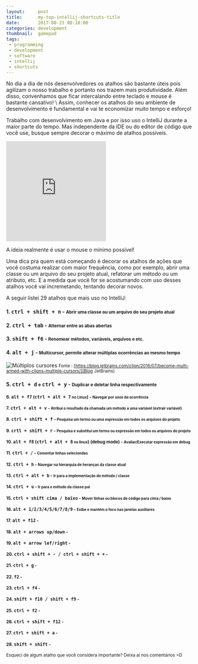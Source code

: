 ```yaml
---
layout:     post
title:      my-top-intellij-shortcuts-title
date:       2017-08-23 00:18:00
categories: development
thumbnail:  gamepad
tags:
 - programming
 - development
 - software
 - intellij
 - shortcuts 
---
```


No dia a dia de nós desenvolvedores os atalhos são bastante úteis pois agilizam o nosso trabalho e portanto nos 
trazem mais produtividade. Além disso, convenhamos que ficar intercalando entre teclado e mouse é bastante cansativo! 
\ Assim, conhecer os atalhos do seu ambiente de desenvolvimento é fundamental e vai te economizar muito tempo e esforço!

Trabalho com desenvolvimento em Java e por isso uso o IntelliJ durante a maior parte do tempo. 
Mas independente da IDE ou do editor de código que você use, busque sempre decorar o máximo de atalhos possíveis. 

<iframe src="https://giphy.com/embed/ule4vhcY1xEKQ" width="270" height="270" frameBorder="0" class="giphy-embed" allowFullScreen></iframe><p><a href="https://giphy.com/gifs/reactionseditor-cat-typing-ule4vhcY1xEKQ"></a></p>

A ideia realmente é usar o mouse o mínimo possível!

Uma dica pra quem está começando é decorar os atalhos de ações que você costuma realizar com maior  frequência, como por exemplo, abrir uma classe ou um arquivo do seu projeto atual, refatorar um método ou um atributo, etc. E a medida que você for se acostumando com uso desses atalhos você vai incremetando, tentando decorar novos.

A seguir listei 29 atalhos que mais uso no IntelliJ:

#### 1. <kbd>ctrl + shift + n</kbd> - <small>Abrir uma classe ou um arquivo  do seu projeto atual</small>
#### 2. <kbd>ctrl + tab</kbd> - <small>Alternar entre as abas abertas</small>
#### 3. <kbd>shift + f6</kbd> - <small>Renomear métodos, variáveis, arquivos e etc.</small> 
#### 4. <kbd>alt + j</kbd> - <small>Multicursor, permite alterar múltiplas ocorrências ao mesmo tempo</small>

![Múltiplos cursores]({{site.baseurl}}/assets/posts/multiple_cursor_selection.gif)
<small>Fonte : [https://blog.jetbrains.com/clion/2016/07/become-multi-armed-with-clions-multiple-cursors/](Blog JetBrains)</small>

#### 5. <kbd>ctrl + d</kbd> <small>e</small> <kbd>ctrl + y</kbd> - <small>Duplicar  e deletar linha respectivamente
#### 6. <kbd>alt + f7</kbd> (<kbd>ctrl + alt + 7</kbd> <small>no Linux</small>) - <small> Navegar por usos da ocorrência</small> 
#### 7. <kbd>ctrl + alt + v</kbd> - <small>Atribui o resultado da chamada um método a uma variável (extrair variável)</small>
#### 8. <kbd>ctrl + shift + f</kbd> - <small>Pesquisa um termo ou uma expressão em todos os arquivos do projeto</small>
#### 9. <kbd>crtl + shift + r</kbd> - <small>Pesquisa e substitui um termo ou expressão em todos os arquivos do projeto</small>
#### 10. <kbd>alt + f8</kbd> (<kbd>ctrl + alt + 8</kbd> <small>no linux</small>) (debug mode)</kbd> - <small>Avaliar/Executar expressão em debug</small>
#### 11. <kbd>ctrl + /</kbd> - <small>Comentar linhas seleciondas</small>
#### 12. <kbd>ctrl + h</kbd> - <small>Navegar na hierarquia de heranças da classe atual</small>
#### 13. <kbd>ctrl + alt + b</kbd> - <small>Ir para a implementação do método / classe</small>
#### 14. <kbd>ctrl + u</kbd> - <small>Ir para o método da classe pai</small>
#### 15. <kbd>ctrl + shift cima / baixo</kbd> - <small>Mover linhas ou blocos de código para cima / baixo</small>
#### 16. <kbd>alt + 1/2/3/4/5/6/7/8/9</kbd> - <small>Exibe e mantém o foco nas janelas auxiliares</small>
#### 17. <kbd>alt + f12</kbd> - <small></small>
#### 18. <kbd>alt + arrows up/down</kbd> - <small></small>
#### 19. <kbd>alt + arrow lef/right</kbd> - <small></small>
#### 20. <kbd>ctrl + shift + - / ctrl + shift + +</kbd> - <small></small>
#### 21. <kbd>ctrl + g</kbd> - <small></small>
#### 22. <kbd>f2</kbd> - <small></small>
#### 23. <kbd>ctrl + f4</kbd> - <small></small>
#### 24. <kbd>shift + f10 / shift + f9</kbd> - <small></small>
#### 25. <kbd>ctrl + f2</kbd> - <small></small>
#### 26. <kbd>ctrl + shift + f12</kbd> - <small></small>
#### 27. <kbd>ctrl + shift + a</kbd> - <small></small>
#### 28. <kbd>shift + shift</kbd> - <small></small>

Esqueci de algum atalho que você considera importante? Deixa aí nos comentários =D


